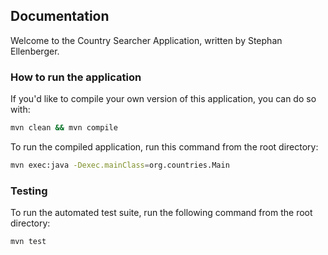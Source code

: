 ## Documentation

Welcome to the Country Searcher Application, written by Stephan Ellenberger.

### How to run the application

If you'd like to compile your own version of this application, you can do so with:

```bash
mvn clean && mvn compile
```

To run the compiled application, run this command from the root directory:

```bash
mvn exec:java -Dexec.mainClass=org.countries.Main 
```

### Testing

To run the automated test suite, run the following command from the root directory:

```bash
mvn test
```

